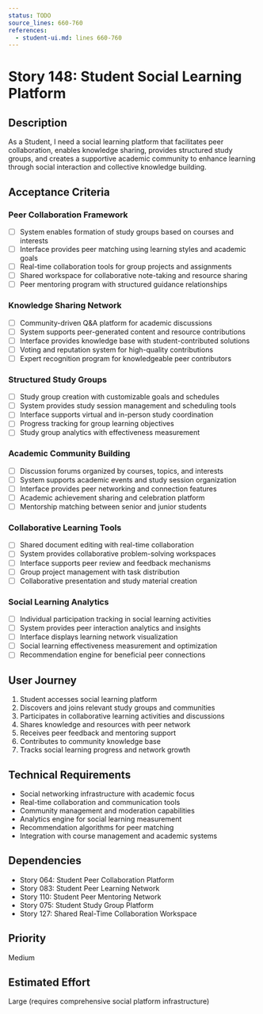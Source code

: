```yaml
---
status: TODO
source_lines: 660-760
references:
  - student-ui.md: lines 660-760
---
```


# Story 148: Student Social Learning Platform

## Description
As a Student, I need a social learning platform that facilitates peer collaboration, enables knowledge sharing, provides structured study groups, and creates a supportive academic community to enhance learning through social interaction and collective knowledge building.

## Acceptance Criteria

### Peer Collaboration Framework
- [ ] System enables formation of study groups based on courses and interests
- [ ] Interface provides peer matching using learning styles and academic goals
- [ ] Real-time collaboration tools for group projects and assignments
- [ ] Shared workspace for collaborative note-taking and resource sharing
- [ ] Peer mentoring program with structured guidance relationships

### Knowledge Sharing Network
- [ ] Community-driven Q&A platform for academic discussions
- [ ] System supports peer-generated content and resource contributions
- [ ] Interface provides knowledge base with student-contributed solutions
- [ ] Voting and reputation system for high-quality contributions
- [ ] Expert recognition program for knowledgeable peer contributors

### Structured Study Groups
- [ ] Study group creation with customizable goals and schedules
- [ ] System provides study session management and scheduling tools
- [ ] Interface supports virtual and in-person study coordination
- [ ] Progress tracking for group learning objectives
- [ ] Study group analytics with effectiveness measurement

### Academic Community Building
- [ ] Discussion forums organized by courses, topics, and interests
- [ ] System supports academic events and study session organization
- [ ] Interface provides peer networking and connection features
- [ ] Academic achievement sharing and celebration platform
- [ ] Mentorship matching between senior and junior students

### Collaborative Learning Tools
- [ ] Shared document editing with real-time collaboration
- [ ] System provides collaborative problem-solving workspaces
- [ ] Interface supports peer review and feedback mechanisms
- [ ] Group project management with task distribution
- [ ] Collaborative presentation and study material creation

### Social Learning Analytics
- [ ] Individual participation tracking in social learning activities
- [ ] System provides peer interaction analytics and insights
- [ ] Interface displays learning network visualization
- [ ] Social learning effectiveness measurement and optimization
- [ ] Recommendation engine for beneficial peer connections

## User Journey
1. Student accesses social learning platform
2. Discovers and joins relevant study groups and communities
3. Participates in collaborative learning activities and discussions
4. Shares knowledge and resources with peer network
5. Receives peer feedback and mentoring support
6. Contributes to community knowledge base
7. Tracks social learning progress and network growth

## Technical Requirements
- Social networking infrastructure with academic focus
- Real-time collaboration and communication tools
- Community management and moderation capabilities
- Analytics engine for social learning measurement
- Recommendation algorithms for peer matching
- Integration with course management and academic systems

## Dependencies
- Story 064: Student Peer Collaboration Platform
- Story 083: Student Peer Learning Network
- Story 110: Student Peer Mentoring Network
- Story 075: Student Study Group Platform
- Story 127: Shared Real-Time Collaboration Workspace

## Priority
Medium

## Estimated Effort
Large (requires comprehensive social platform infrastructure)